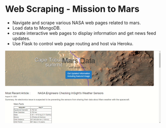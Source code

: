 # Web Scraping - Mission to Mars
- Navigate and scrape various NASA web pages related to mars.
- Load data to MongoDB.
- create interactive web pages to display information and get news feed updates.
- Use Flask to control web page routing and host via Heroku.

![mission_to_mars](Images/screenshota.png)